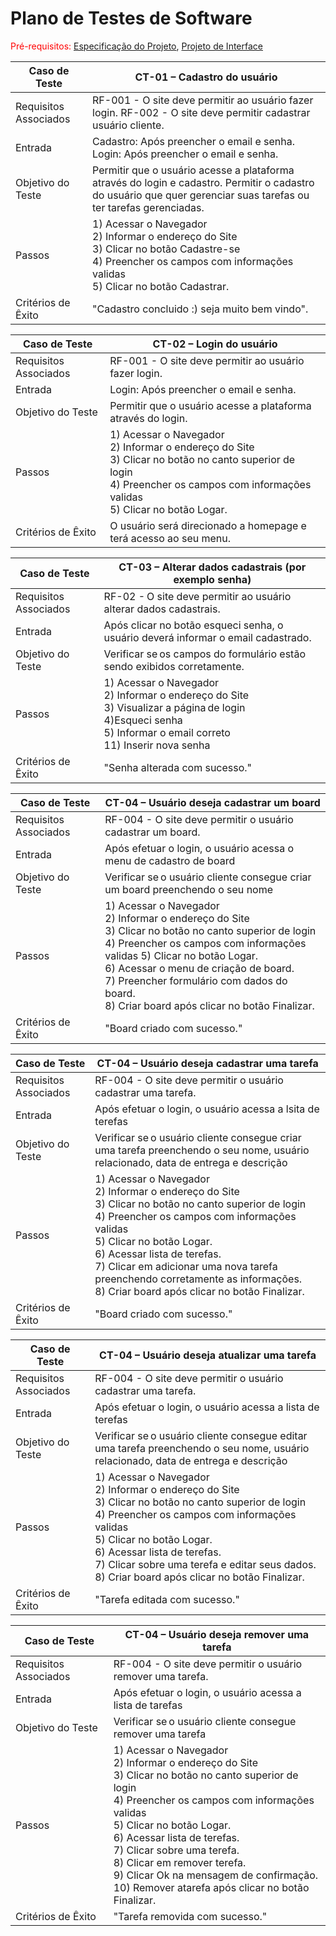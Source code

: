 # Plano de Testes de Software

<span style="color:red">Pré-requisitos: <a href="2-Especificação do Projeto.md"> Especificação do Projeto</a></span>, <a href="3-Projeto de Interface.md"> Projeto de Interface</a>


| Caso de Teste         | CT-01 – Cadastro do usuário                                                                                                                                                      |
| --------------------- | -------------------------------------------------------------------------------------------------------------------------------------------------------------------------------- |
| Requisitos Associados | RF-001 - O site deve permitir ao usuário fazer login. RF-002 - O site deve permitir cadastrar usuário cliente.                                                                   |
| Entrada               | Cadastro: Após preencher o email e senha.<br>Login: Após preencher o email e senha.                                                                                              |
| Objetivo do Teste     | Permitir que o usuário acesse a plataforma através do login e cadastro. Permitir o cadastro do usuário que quer gerenciar suas tarefas ou ter tarefas gerenciadas.               |
| Passos                | 1) Acessar o Navegador<br>2) Informar o endereço do Site <br>3) Clicar no botão Cadastre-se <br>4) Preencher os campos com informações validas <br>5) Clicar no botão Cadastrar. |
| Critérios de Êxito    | "Cadastro concluido :) seja muito bem vindo".                                                                                                                                    |

| Caso de Teste         | CT-02 – Login do usuário                                                                                                                                                                     |
| --------------------- | -------------------------------------------------------------------------------------------------------------------------------------------------------------------------------------------- |
| Requisitos Associados | RF-001 - O site deve permitir ao usuário fazer login.                                                                                                                                        |
| Entrada               | Login: Após preencher o email e senha.                                                                                                                                                       |
| Objetivo do Teste     | Permitir que o usuário acesse a plataforma através do login.                                                                                                                                 |
| Passos                | 1) Acessar o Navegador <br>2) Informar o endereço do Site <br>3) Clicar no botão no canto superior de login <br>4) Preencher os campos com informações validas <br>5) Clicar no botão Logar. |
| Critérios de Êxito    | O usuário será direcionado a homepage e terá acesso ao seu menu.                                                                                                                             |

| Caso de Teste         | CT-03 – Alterar dados cadastrais (por exemplo senha)                                                                                                                            |
| --------------------- | ------------------------------------------------------------------------------------------------------------------------------------------------------------------------------- |
| Requisitos Associados | RF-02 - O site deve permitir ao usuário alterar dados cadastrais.                                                                                                               |
| Entrada               | Após clicar no botão esqueci senha, o usuário deverá informar o email cadastrado.                                                                                               |
| Objetivo do Teste     | Verificar se os campos do formulário estão sendo exibidos corretamente.                                                                                                         |
| Passos                | 1) Acessar o Navegador  <br>2) Informar o endereço do Site  <br>3) Visualizar a página de login  <br>4)Esqueci senha <br>5) Informar o email correto <br>11) Inserir nova senha |
| Critérios de Êxito    | "Senha alterada com sucesso."                                                                                                                                                   |



| Caso de Teste         | CT-04 – Usuário deseja cadastrar um board                                                                                                                                                                                                                                                                                              |
| --------------------- | -------------------------------------------------------------------------------------------------------------------------------------------------------------------------------------------------------------------------------------------------------------------------------------------------------------------------------------- |
| Requisitos Associados | RF-004 - O site deve permitir o usuário cadastrar um board.                                                                                                                                                                                                                                                                            |
| Entrada               | Após efetuar o login, o usuário acessa o menu de cadastro de board                                                                                                                                                                                                                                                                     |
| Objetivo do Teste     | Verificar se o usuário cliente consegue criar um board preenchendo o seu nome                                                                                                                                                                                                                                                          |
| Passos                | 1) Acessar o Navegador <br>2) Informar o endereço do Site <br>3) Clicar no botão no canto superior de login <br>4) Preencher os campos com informações validas 5) Clicar no botão Logar. <br>6) Acessar o menu de criação de board. <br>7) Preencher formulário com dados do board. <br>8) Criar board após clicar no botão Finalizar. |
| Critérios de Êxito    | "Board criado com sucesso."                                                                                                                                                                                                                                                                                                            |



| Caso de Teste         | CT-04 – Usuário deseja cadastrar uma tarefa                                                                                                                                                                                                                                                                                                                          |
| --------------------- | -------------------------------------------------------------------------------------------------------------------------------------------------------------------------------------------------------------------------------------------------------------------------------------------------------------------------------------------------------------------- |
| Requisitos Associados | RF-004 - O site deve permitir o usuário cadastrar uma tarefa.                                                                                                                                                                                                                                                                                                        |
| Entrada               | Após efetuar o login, o usuário acessa a lsita de terefas                                                                                                                                                                                                                                                                                                            |
| Objetivo do Teste     | Verificar se o usuário cliente consegue criar uma tarefa preenchendo o seu nome, usuário relacionado, data de entrega e descrição                                                                                                                                                                                                                                    |
| Passos                | 1) Acessar o Navegador <br>2) Informar o endereço do Site <br>3) Clicar no botão no canto superior de login <br>4) Preencher os campos com informações validas <br>5) Clicar no botão Logar. <br>6) Acessar lista de terefas. <br>7) Clicar em adicionar uma nova tarefa preenchendo corretamente as informações. <br>8) Criar board após clicar no botão Finalizar. |
| Critérios de Êxito    | "Board criado com sucesso."                                                                                                                                                                                                                                                                                                                                          |

| Caso de Teste         | CT-04 – Usuário deseja atualizar uma tarefa                                                                                                                                                                                                                                                                                          |
| --------------------- | ------------------------------------------------------------------------------------------------------------------------------------------------------------------------------------------------------------------------------------------------------------------------------------------------------------------------------------ |
| Requisitos Associados | RF-004 - O site deve permitir o usuário cadastrar uma tarefa.                                                                                                                                                                                                                                                                        |
| Entrada               | Após efetuar o login, o usuário acessa a lista de terefas                                                                                                                                                                                                                                                                            |
| Objetivo do Teste     | Verificar se o usuário cliente consegue editar uma tarefa preenchendo o seu nome, usuário relacionado, data de entrega e descrição                                                                                                                                                                                                   |
| Passos                | 1) Acessar o Navegador <br>2) Informar o endereço do Site <br>3) Clicar no botão no canto superior de login <br>4) Preencher os campos com informações validas <br>5) Clicar no botão Logar. <br>6) Acessar lista de terefas. <br>7) Clicar sobre uma terefa e editar seus dados. <br>8) Criar board após clicar no botão Finalizar. |
| Critérios de Êxito    | "Tarefa editada com sucesso."                                                                                                                                                                                                                                                                                                        |

| Caso de Teste         | CT-04 – Usuário deseja remover uma tarefa                                                                                                                                                                                                                                                                                                                                                         |
| --------------------- | ------------------------------------------------------------------------------------------------------------------------------------------------------------------------------------------------------------------------------------------------------------------------------------------------------------------------------------------------------------------------------------------------- |
| Requisitos Associados | RF-004 - O site deve permitir o usuário remover uma tarefa.                                                                                                                                                                                                                                                                                                                                       |
| Entrada               | Após efetuar o login, o usuário acessa a lista de tarefas                                                                                                                                                                                                                                                                                                                                         |
| Objetivo do Teste     | Verificar se o usuário cliente consegue remover uma tarefa                                                                                                                                                                                                                                                                                                                                        |
| Passos                | 1) Acessar o Navegador <br>2) Informar o endereço do Site <br>3) Clicar no botão no canto superior de login <br>4) Preencher os campos com informações validas <br>5) Clicar no botão Logar. <br>6) Acessar lista de terefas. <br>7) Clicar sobre uma terefa.<br>8) Clicar em remover terefa. <br>9) Clicar Ok na mensagem de confirmação.<br>10) Remover atarefa após clicar no botão Finalizar. |
| Critérios de Êxito    | "Tarefa removida com sucesso."                                                                                                                                                                                                                                                                                                                                                                    |

